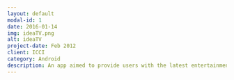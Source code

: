 ```yaml
---
layout: default
modal-id: 1
date: 2016-01-14
img: ideaTV.png
alt: ideaTV
project-date: Feb 2012
client: ICCI
category: Android
description: An app aimed to provide users with the latest entertainment information.
---
```

